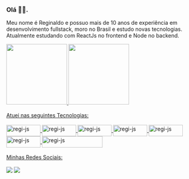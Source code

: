 ### Olá 👋:smiley:.

Meu nome é Reginaldo e possuo mais de 10 anos de experiência em desenvolvimento fullstack, moro no Brasil e estudo novas tecnologias. Atualmente estudando com ReactJs no frontend e Node no backend.

<div>
  <a href="https://github.com/regisena">
  <img height="160em" src="https://github-readme-stats.vercel.app/api?username=regisena&show_icons=true&theme=radical&include_all_commits=true&count_private=true"/>
  <img height="160em" src="https://github-readme-stats.vercel.app/api/top-langs/?username=regisena&layout=compact&langs_count=8&theme=radical"/>
</div>
<br>
Atuei nas seguintes Tecnologias:
<div style="display: inline_block"><br>
  <img align="center" alt="regi-js" height="30" width="90" src="https://img.shields.io/badge/Angular-DD0031?style=for-the-badge&logo=angular&logoColor=white">
  <img align="center" alt="regi-js" height="30" width="90" src="https://img.shields.io/badge/Bootstrap-563D7C?style=for-the-badge&logo=bootstrap&logoColor=white">
  <img align="center" alt="regi-js" height="30" width="90" src="https://img.shields.io/badge/Java-ED8B00?style=for-the-badge&logo=java&logoColor=white">
  <img align="center" alt="regi-js" height="30" width="90" src="https://img.shields.io/badge/PHP-777BB4?style=for-the-badge&logo=php&logoColor=white">
  <img align="center" alt="regi-js" height="30" width="90" src="https://img.shields.io/badge/MySQL-00000F?style=for-the-badge&logo=mysql&logoColor=white">
  <img align="center" alt="regi-js" height="30" width="90" src="https://img.shields.io/badge/PostgreSQL-316192?style=for-the-badge&logo=postgresql&logoColor=white">
  <img align="center" alt="regi-js" height="30" width="160" src="https://img.shields.io/static/v1?label=Framework&message=Springboot&color=green&style=for-the-badge&logo=Ghost">
</div>
<br>
Minhas Redes Sociais:
<div><br>
    <a href="https://www.linkedin.com/in/reginaldo-sena" target="_blank"><img src="https://img.shields.io/badge/-LinkedIn-%230077B5?style=for-the-badge&logo=linkedin&logoColor=white" target="_blank"></a>
    <a href="https://instagram.com/front_dev_back" target="_blank"><img src="https://img.shields.io/badge/-Instagram-%23E4405F?style=for-the-badge&logo=instagram&logoColor=white" target="_blank"></a>
</div>
